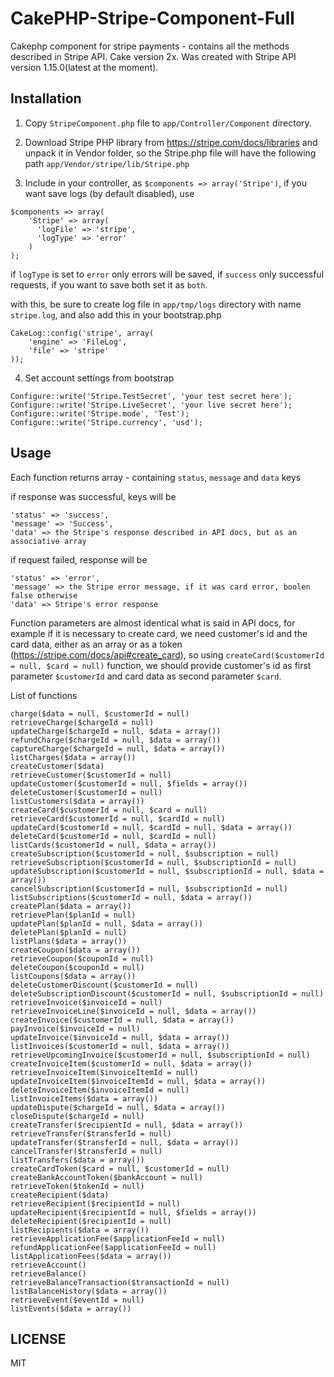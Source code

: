 CakePHP-Stripe-Component-Full
=============================

Cakephp component for stripe payments - contains all the methods described in Stripe API. Cake version 2x. Was created with Stripe API version 1.15.0(latest at the moment).

## Installation

1) Copy `StripeComponent.php` file to `app/Controller/Component` directory.

2) Download Stripe PHP library from https://stripe.com/docs/libraries and unpack it in Vendor folder, so the Stripe.php file will have the following path `app/Vendor/stripe/lib/Stripe.php`

3) Include in your controller, as `$components => array('Stripe')`, if you want save logs (by default disabled), use 

```
$components => array(
    'Stripe' => array(
      'logFile' => 'stripe',
      'logType' => 'error'
    )
);
```
if `logType` is set to `error` only errors will be saved, if `success` only successful requests, if you want to save both set it as `both`.

with this, be sure to create log file in `app/tmp/logs` directory with name `stripe.log`, and also add this in your bootstrap.php

```
CakeLog::config('stripe', array(
	'engine' => 'FileLog',
	'file' => 'stripe'
));

```

4) Set account settings from bootstrap 

```
Configure::write('Stripe.TestSecret', 'your test secret here');
Configure::write('Stripe.LiveSecret', 'your live secret here');
Configure::write('Stripe.mode', 'Test');
Configure::write('Stripe.currency', 'usd');
```



## Usage
Each function returns array - containing `status`, `message` and `data` keys


if response was successful, keys will be  

```
'status' => 'success',
'message' => 'Success',
'data' => the Stripe's response described in API docs, but as an associative array
```

if request failed, response will be

```
'status' => 'error',
'message' => the Stripe error message, if it was card error, boolen false otherwise
'data' => Stripe's error response
```

Function parameters are almost identical what is said in API docs, for example if it is necessary to create card, we need customer's id and the card data, either as an array or as a token (https://stripe.com/docs/api#create_card), so using `createCard($customerId = null, $card = null)` function, we should provide customer's id as first parameter `$customerId` and card data as second parameter `$card`.


List of functions


```
charge($data = null, $customerId = null)
retrieveCharge($chargeId = null)
updateCharge($chargeId = null, $data = array())
refundCharge($chargeId = null, $data = array())
captureCharge($chargeId = null, $data = array())
listCharges($data = array())
createCustomer($data)
retrieveCustomer($customerId = null)
updateCustomer($customerId = null, $fields = array())
deleteCustomer($customerId = null)
listCustomers($data = array())
createCard($customerId = null, $card = null)
retrieveCard($customerId = null, $cardId = null)
updateCard($customerId = null, $cardId = null, $data = array())
deleteCard($customerId = null, $cardId = null)
listCards($customerId = null, $data = array())
createSubscription($customerId = null, $subscription = null)
retrieveSubscription($customerId = null, $subscriptionId = null)
updateSubscription($customerId = null, $subscriptionId = null, $data = array())
cancelSubscription($customerId = null, $subscriptionId = null)
listSubscriptions($customerId = null, $data = array())
createPlan($data = array())
retrievePlan($planId = null)
updatePlan($planId = null, $data = array())
deletePlan($planId = null)
listPlans($data = array())
createCoupon($data = array())
retrieveCoupon($couponId = null)
deleteCoupon($couponId = null)
listCoupons($data = array())
deleteCustomerDiscount($customerId = null)
deleteSubscriptionDiscount($customerId = null, $subscriptionId = null)
retrieveInvoice($invoiceId = null)
retrieveInvoiceLine($invoiceId = null, $data = array())
createInvoice($customerId = null, $data = array())
payInvoice($invoiceId = null)
updateInvoice($invoiceId = null, $data = array())
listInvoices($customerId = null, $data = array())
retrieveUpcomingInvoice($customerId = null, $subscriptionId = null)
createInvoiceItem($customerId = null, $data = array())
retrieveInvoiceItem($invoiceItemId = null)
updateInvoiceItem($invoiceItemId = null, $data = array())
deleteInvoiceItem($invoiceItemId = null)
listInvoiceItems($data = array())
updateDispute($chargeId = null, $data = array())
closeDispute($chargeId = null)
createTransfer($recipientId = null, $data = array())
retrieveTransfer($transferId = null)
updateTransfer($transferId = null, $data = array())
cancelTransfer($transferId = null)
listTransfers($data = array())
createCardToken($card = null, $customerId = null)
createBankAccountToken($bankAccount = null)
retrieveToken($tokenId = null)
createRecipient($data)
retrieveRecipient($recipientId = null)
updateRecipient($recipientId = null, $fields = array())
deleteRecipient($recipientId = null)
listRecipients($data = array())
retrieveApplicationFee($applicationFeeId = null)
refundApplicationFee($applicationFeeId = null)
listApplicationFees($data = array())
retrieveAccount()
retrieveBalance()
retrieveBalanceTransaction($transactionId = null)
listBalanceHistory($data = array())
retrieveEvent($eventId = null)
listEvents($data = array())
```


## LICENSE
MIT









